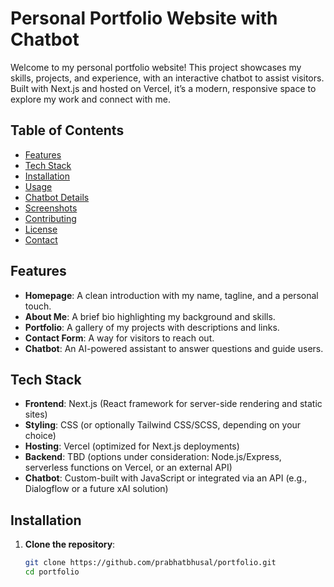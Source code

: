 # Personal Portfolio Website with Chatbot

Welcome to my personal portfolio website! This project showcases my skills, projects, and experience, with an interactive chatbot to assist visitors. Built with Next.js and hosted on Vercel, it’s a modern, responsive space to explore my work and connect with me.

## Table of Contents
- [Features](#features)
- [Tech Stack](#tech-stack)
- [Installation](#installation)
- [Usage](#usage)
- [Chatbot Details](#chatbot-details)
- [Screenshots](#screenshots)
- [Contributing](#contributing)
- [License](#license)
- [Contact](#contact)

## Features
- **Homepage**: A clean introduction with my name, tagline, and a personal touch.
- **About Me**: A brief bio highlighting my background and skills.
- **Portfolio**: A gallery of my projects with descriptions and links.
- **Contact Form**: A way for visitors to reach out.
- **Chatbot**: An AI-powered assistant to answer questions and guide users.

## Tech Stack
- **Frontend**: Next.js (React framework for server-side rendering and static sites)
- **Styling**: CSS (or optionally Tailwind CSS/SCSS, depending on your choice)
- **Hosting**: Vercel (optimized for Next.js deployments)
- **Backend**: TBD (options under consideration: Node.js/Express, serverless functions on Vercel, or an external API)
- **Chatbot**: Custom-built with JavaScript or integrated via an API (e.g., Dialogflow or a future xAI solution)

## Installation
1. **Clone the repository**:
   ```bash
   git clone https://github.com/prabhatbhusal/portfolio.git
   cd portfolio